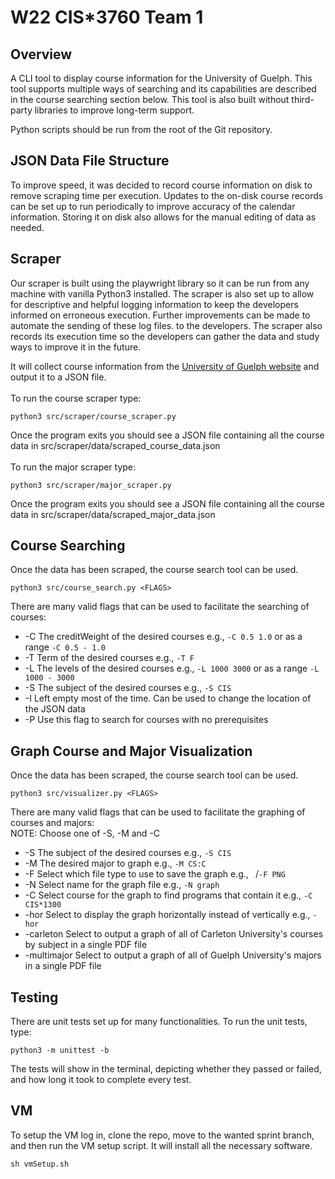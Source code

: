 # W22 CIS*3760 Team 1

## Overview

A CLI tool to display course information for the University of Guelph. This tool supports multiple ways of searching and its capabilities are described in the course searching section below. This tool is also built without third-party libraries to improve long-term support.

Python scripts should be run from the root of the Git repository.

## JSON Data File Structure

To improve speed, it was decided to record course information on disk to remove scraping time per execution. Updates to the on-disk course records can be set up to run periodically to improve accuracy of the calendar information. Storing it on disk also allows for the manual editing of data as needed.

## Scraper

Our scraper is built using the playwright library so it can be run from any machine with vanilla Python3 installed. The scraper is also set up to allow for descriptive and helpful logging information to keep the developers informed on erroneous execution. Further improvements can be made to automate the sending of these log files. to the developers. The scraper also records its execution time so the developers can gather the data and study ways to improve it in the future.

It will collect course information from the [University of Guelph website](https://calendar.uoguelph.ca/undergraduate-calendar/course-descriptions/) and output it to a JSON file.<br><br>
To run the course scraper type:
```
python3 src/scraper/course_scraper.py
```
Once the program exits you should see a JSON file containing all the course data in src/scraper/data/scraped_course_data.json<br><br>
To run the major scraper type:
```
python3 src/scraper/major_scraper.py
```
Once the program exits you should see a JSON file containing all the course data in src/scraper/data/scraped_major_data.json

## Course Searching

Once the data has been scraped, the course search tool can be used.
```
python3 src/course_search.py <FLAGS>
```
There are many valid flags that can be used to facilitate the searching of courses:
* -C The creditWeight of the desired courses e.g., `-C 0.5 1.0` or as a range `-C 0.5 - 1.0`
* -T Term of the desired courses e.g., `-T F`
* -L The levels of the desired courses e.g., `-L 1000 3000` or as a range `-L 1000 - 3000`
* -S The subject of the desired courses e.g., `-S CIS`
* -I Left empty most of the time. Can be used to change the location of the JSON data
* -P Use this flag to search for courses with no prerequisites

## Graph Course and Major Visualization

Once the data has been scraped, the course search tool can be used.
```
python3 src/visualizer.py <FLAGS>
```
There are many valid flags that can be used to facilitate the graphing of courses and majors:<br>
NOTE: Choose one of -S, -M and -C
* -S The subject of the desired courses e.g., `-S CIS`
* -M The desired major to graph e.g., `-M CS:C`
* -F Select which file type to use to save the graph e.g., ` `/`-F PNG`
* -N Select name for the graph file e.g., `-N graph`
* -C Select course for the graph to find programs that contain it e.g., `-C CIS*1300`
* -hor Select to display the graph horizontally instead of vertically e.g., `-hor`
* -carleton Select to output a graph of all of Carleton University's courses by subject in a single PDF file
* -multimajor Select to output a graph of all of Guelph University's majors in a single PDF file

## Testing

There are unit tests set up for many functionalities. 
To run the unit tests, type:
```
python3 -m unittest -b
```
The tests will show in the terminal, depicting whether they passed or failed, and how long it took to complete every test.

## VM

To setup the VM log in, clone the repo, move to the wanted sprint branch, and then run the VM setup script. It will install all the necessary software.
```
sh vmSetup.sh
```

